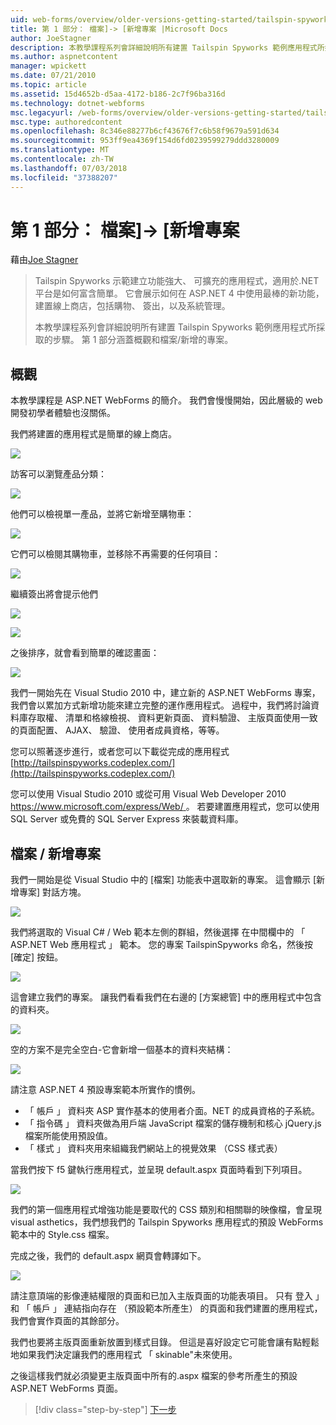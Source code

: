 ```yaml
---
uid: web-forms/overview/older-versions-getting-started/tailspin-spyworks/tailspin-spyworks-part-1
title: 第 1 部分： 檔案]-> [新增專案 |Microsoft Docs
author: JoeStagner
description: 本教學課程系列會詳細說明所有建置 Tailspin Spyworks 範例應用程式所採取的步驟。 第 1 部分涵蓋概觀和檔案/新增的專案。
ms.author: aspnetcontent
manager: wpickett
ms.date: 07/21/2010
ms.topic: article
ms.assetid: 15d4652b-d5aa-4172-b186-2c7f96ba316d
ms.technology: dotnet-webforms
msc.legacyurl: /web-forms/overview/older-versions-getting-started/tailspin-spyworks/tailspin-spyworks-part-1
msc.type: authoredcontent
ms.openlocfilehash: 8c346e88277b6cf43676f7c6b58f9679a591d634
ms.sourcegitcommit: 953ff9ea4369f154d6fd0239599279ddd3280009
ms.translationtype: MT
ms.contentlocale: zh-TW
ms.lasthandoff: 07/03/2018
ms.locfileid: "37388207"
---
```

<a name="part-1-file--new-project"></a>第 1 部分： 檔案]-> [新增專案
====================
藉由[Joe Stagner](https://github.com/JoeStagner)

> Tailspin Spyworks 示範建立功能強大、 可擴充的應用程式，適用於.NET 平台是如何富含簡單。 它會展示如何在 ASP.NET 4 中使用最棒的新功能，建置線上商店，包括購物、 簽出，以及系統管理。
> 
> 本教學課程系列會詳細說明所有建置 Tailspin Spyworks 範例應用程式所採取的步驟。 第 1 部分涵蓋概觀和檔案/新增的專案。


## <a id="_Toc260221666"></a>  概觀

本教學課程是 ASP.NET WebForms 的簡介。 我們會慢慢開始，因此層級的 web 開發初學者體驗也沒關係。

我們將建置的應用程式是簡單的線上商店。

![](tailspin-spyworks-part-1/_static/image1.jpg)


訪客可以瀏覽產品分類：

![](tailspin-spyworks-part-1/_static/image2.jpg)

他們可以檢視單一產品，並將它新增至購物車：

![](tailspin-spyworks-part-1/_static/image3.jpg)

它們可以檢閱其購物車，並移除不再需要的任何項目：

![](tailspin-spyworks-part-1/_static/image4.jpg)

繼續簽出將會提示他們

![](tailspin-spyworks-part-1/_static/image5.jpg)

![](tailspin-spyworks-part-1/_static/image6.jpg)

之後排序，就會看到簡單的確認畫面：

![](tailspin-spyworks-part-1/_static/image7.jpg)


我們一開始先在 Visual Studio 2010 中，建立新的 ASP.NET WebForms 專案，我們會以累加方式新增功能來建立完整的運作應用程式。 過程中，我們將討論資料庫存取權、 清單和格線檢視、 資料更新頁面、 資料驗證、 主版頁面使用一致的頁面配置、 AJAX、 驗證、 使用者成員資格，等等。

您可以照著逐步進行，或者您可以下載從完成的應用程式 [http://tailspinspyworks.codeplex.com/](http://tailspinspyworks.codeplex.com/)

您可以使用 Visual Studio 2010 或從可用 Visual Web Developer 2010 [ https://www.microsoft.com/express/Web/ ](https://www.microsoft.com/express/Web/)。 若要建置應用程式，您可以使用 SQL Server 或免費的 SQL Server Express 來裝載資料庫。

## <a id="_Toc260221667"></a>  檔案 / 新增專案

我們一開始是從 Visual Studio 中的 [檔案] 功能表中選取新的專案。 這會顯示 [新增專案] 對話方塊。

![](tailspin-spyworks-part-1/_static/image8.jpg)

我們將選取的 Visual C# / Web 範本左側的群組，然後選擇 在中間欄中的 「 ASP.NET Web 應用程式 」 範本。 您的專案 TailspinSpyworks 命名，然後按 [確定] 按鈕。

![](tailspin-spyworks-part-1/_static/image9.jpg)

這會建立我們的專案。 讓我們看看我們在右邊的 [方案總管] 中的應用程式中包含的資料夾。

![](tailspin-spyworks-part-1/_static/image10.jpg)

空的方案不是完全空白-它會新增一個基本的資料夾結構：

![](tailspin-spyworks-part-1/_static/image1.png)

請注意 ASP.NET 4 預設專案範本所實作的慣例。

- 「 帳戶 」 資料夾 ASP 實作基本的使用者介面。NET 的成員資格的子系統。
- 「 指令碼 」 資料夾做為用戶端 JavaScript 檔案的儲存機制和核心 jQuery.js 檔案所能使用預設值。
- 「 樣式 」 資料夾用來組織我們網站上的視覺效果 （CSS 樣式表）

當我們按下 f5 鍵執行應用程式，並呈現 default.aspx 頁面時看到下列項目。

![](tailspin-spyworks-part-1/_static/image11.jpg)

我們的第一個應用程式增強功能是要取代的 CSS 類別和相關聯的映像檔，會呈現 visual asthetics，我們想我們的 Tailspin Spyworks 應用程式的預設 WebForms 範本中的 Style.css 檔案。

完成之後，我們的 default.aspx 網頁會轉譯如下。

![](tailspin-spyworks-part-1/_static/image12.jpg)

請注意頂端的影像連結權限的頁面和已加入主版頁面的功能表項目。 只有 登入 」 和 「 帳戶 」 連結指向存在 （預設範本所產生） 的頁面和我們建置的應用程式，我們會實作頁面的其餘部分。

我們也要將主版頁面重新放置到樣式目錄。 但這是喜好設定它可能會讓有點輕鬆地如果我們決定讓我們的應用程式 「 skinable"未來使用。

之後這樣我們就必須變更主版頁面中所有的.aspx 檔案的參考所產生的預設 ASP.NET WebForms 頁面。

> [!div class="step-by-step"]
> [下一步](tailspin-spyworks-part-2.md)
